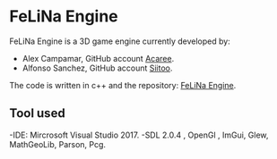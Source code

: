 # FeLiNa Engine

FeLiNa Engine is a 3D game engine currently developed by:

- Alex Campamar, GitHub account [Acaree](https://github.com/Acaree).
- Alfonso Sanchez, GitHub account [Siitoo](https://github.com/Siitoo).

The code is written in c++ and the repository: [FeLiNa Engine](https://github.com/Acaree/FeLiNa-Engine).

## Tool used

-IDE: Mircrosoft Visual Studio 2017.
-SDL 2.0.4 , OpenGl , ImGui, Glew, MathGeoLib, Parson, Pcg.
